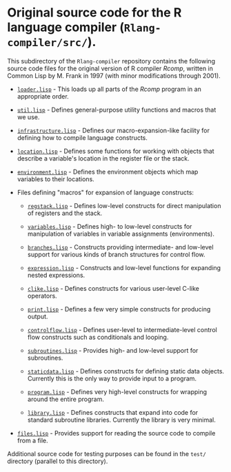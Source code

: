 # Original source code for the R language compiler (`Rlang-compiler/src/`).

This subdirectory of the `Rlang-compiler` repository contains the following
source code files for the original version of R compiler *Rcomp*, written in 
Common Lisp by M. Frank in 1997 (with minor modifications through 2001).

* [`loader.lisp`](loader.lisp "System loader") - This loads up all parts of 
	the *Rcomp* program in an appropriate order.

* [`util.lisp`](util.lisp "Utilities") - Defines general-purpose utility
	functions and macros that we use.

* [`infrastructure.lisp`](infrastructure.lisp "Compilation infrastructure") -
	Defines our macro-expansion-like facility for defining how to compile
	language constructs.

* [`location.lisp`](location.lisp "Location objects") - Defines some functions
	for working with objects that describe a variable's location in the 
	register file or the stack.
	
* [`environment.lisp`](environment.lisp "Environment objects") - Defines the 
	environment objects which map variables to their locations.

* Files defining "macros" for expansion of language constructs:

  - [`regstack.lisp`](regstack.lisp "Register/stack manipulation") - Defines
		low-level constructs for direct manipulation of registers and the 
		stack.

  - [`variables.lisp`](variables.lisp "Manipulation of variables") - Defines
		high- to low-level constructs for manipulation of variables in
		variable assignments (environments).
		
  - [`branches.lisp`](branches.lisp "Support for branches") - Constructs
		providing intermediate- and low-level support for various kinds of
		branch structures for control flow.
		
  - [`expression.lisp`](expression.lisp "Expression expansion") - Constructs
		and low-level functions for expanding nested expressions.
		
  - [`clike.lisp`](clike.lisp "C-like constructs") - Defines constructs for
		various user-level C-like operators.
		
  - [`print.lisp`](print.lisp "Printing output") - Defines a few very simple
		constructs for producing output.

  - [`controlflow.lisp`](controlflow.lisp "Control flow") - Defines user-level 
		to intermediate-level control flow constructs such as conditionals
		and looping.
		
  - [`subroutines.lisp`](subroutines.lisp "Subroutine support") - Provides
		high- and low-level support for subroutines.
		
  - [`staticdata.lisp`](staticdata.lisp "Static data objects") - Defines 
		constructs for defining static data objects.  Currently this is the
		only way to provide input to a program.
		
  - [`program.lisp`](program.lisp "Whole-program constructs") - Defines very
		high-level constructs for wrapping around the entire program.
		
  - [`library.lisp`](library.lisp "Standard library") - Defines constructs that
		expand into code for standard subroutine libraries.  Currently the 
		library is very minimal.
		
* [`files.lisp`](files.lisp "File compilation") - Provides support for reading
		the source code to compile from a file.
		
Additional source code for testing purposes can be found in the `test/`
directory (parallel to this directory).